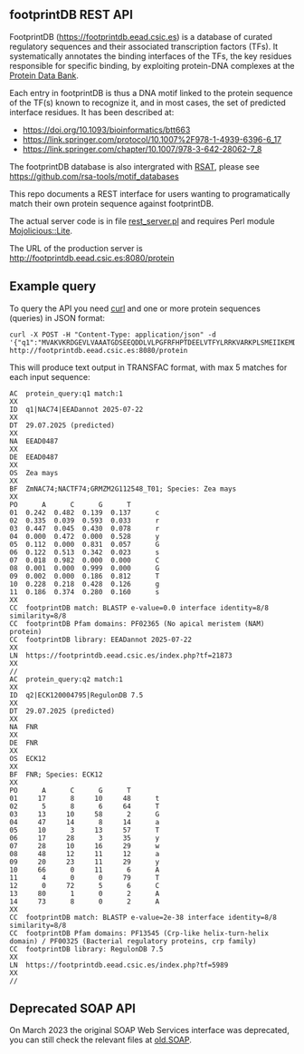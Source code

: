 
## footprintDB REST API

FootprintDB (https://footprintdb.eead.csic.es) is a database of curated regulatory sequences and their associated transcription factors (TFs).
It systematically annotates the binding interfaces of the TFs, the key residues responsible for specific binding, by exploiting protein-DNA 
complexes at the [Protein Data Bank](https://www.rcsb.org).

Each entry in footprintDB is thus a DNA motif linked to the protein sequence of the TF(s) known to recognize it, and in most cases, 
the set of predicted interface residues. It has been described at:
* https://doi.org/10.1093/bioinformatics/btt663
* https://link.springer.com/protocol/10.1007%2F978-1-4939-6396-6_17
* https://link.springer.com/chapter/10.1007/978-3-642-28062-7_8

The footprintDB database is also intergrated with [RSAT](rsat.eu), please see https://github.com/rsa-tools/motif_databases

This repo documents a REST interface for users wanting to programatically match their own protein sequence against footprintDB.

The actual server code is in file [rest_server.pl](./rest_server.pl) and requires Perl module 
[Mojolicious::Lite](https://metacpan.org/pod/Mojolicious::Lite).

The URL of the production server is http://footprintdb.eead.csic.es:8080/protein 

## Example query

To query the API you need [curl](https://curl.se) and one or more protein sequences (queries) in JSON format:

    curl -X POST -H "Content-Type: application/json" -d '{"q1":"MVAKVKRDGEVLVAAATGDSEEQDDLVLPGFRFHPTDEELVTFYLRRKVARKPLSMEIIKEMDIYKHDPWDLPKASTVGGEKEWYFFCLRGRKYRNSIRPNRVTGSGFWKATGIDRPIYPAAAGESVGLKKSLVYYRGSAGKGAKTDWMMHEFRLPPAASSPSTQEAVEVWTICRIFKRNIAYKKRQPAGSNAPPPPLAESSSNTGSFESGGGGDDGEYMNCLPVPVPATAAVVPRQQHRIGSMLNGGGVTASGSSFFREVGVHGQQFQGHWLNRFAAPEIERKPQLLGSSAMTIAFHQNDQTAATNECYKDGHWDEIARFMEVNDPTVLYDCRYA","q2":"IYNLSRRFAQRGFSPREFRLTMTRGDIGNYLGLTVETISRLLGRFQKSGMLAVKGKYITIEN"}' http://footprintdb.eead.csic.es:8080/protein

This will produce text output in TRANSFAC format, with max 5 matches for each input sequence:

    AC  protein_query:q1 match:1
    XX
    ID  q1|NAC74|EEADannot 2025-07-22
    XX
    DT  29.07.2025 (predicted)
    XX
    NA  EEAD0487
    XX
    DE  EEAD0487
    XX
    OS  Zea mays
    XX
    BF  ZmNAC74;NACTF74;GRMZM2G112548_T01; Species: Zea mays
    XX
    PO      A      C      G      T
    01  0.242  0.482  0.139  0.137      c
    02  0.335  0.039  0.593  0.033      r
    03  0.447  0.045  0.430  0.078      r
    04  0.000  0.472  0.000  0.528      y
    05  0.112  0.000  0.831  0.057      G
    06  0.122  0.513  0.342  0.023      s
    07  0.018  0.982  0.000  0.000      C
    08  0.001  0.000  0.999  0.000      G
    09  0.002  0.000  0.186  0.812      T
    10  0.228  0.218  0.428  0.126      g
    11  0.186  0.374  0.280  0.160      s
    XX
    CC  footprintDB match: BLASTP e-value=0.0 interface identity=8/8 similarity=8/8
    CC  footprintDB Pfam domains: PF02365 (No apical meristem (NAM) protein)
    CC  footprintDB library: EEADannot 2025-07-22
    XX
    LN  https://footprintdb.eead.csic.es/index.php?tf=21873
    XX
    //
    AC  protein_query:q2 match:1
    XX
    ID  q2|ECK120004795|RegulonDB 7.5
    XX
    DT  29.07.2025 (predicted)
    XX
    NA  FNR
    XX
    DE  FNR
    XX
    OS  ECK12
    XX
    BF  FNR; Species: ECK12
    XX
    PO      A      C      G      T
    01     17      8     10     48      t
    02      5      8      6     64      T
    03     13     10     58      2      G
    04     47     14      8     14      a
    05     10      3     13     57      T
    06     17     28      3     35      y
    07     28     10     16     29      w
    08     48     12     11     12      a
    09     20     23     11     29      y
    10     66      0     11      6      A
    11      4      0      0     79      T
    12      0     72      5      6      C
    13     80      1      0      2      A
    14     73      8      0      2      A
    XX
    CC  footprintDB match: BLASTP e-value=2e-38 interface identity=8/8 similarity=8/8
    CC  footprintDB Pfam domains: PF13545 (Crp-like helix-turn-helix domain) / PF00325 (Bacterial regulatory proteins, crp family)
    CC  footprintDB library: RegulonDB 7.5
    XX
    LN  https://footprintdb.eead.csic.es/index.php?tf=5989
    XX
    //


## Deprecated SOAP API

On March 2023 the original SOAP Web Services interface was deprecated, you can still check the relevant files at [old.SOAP](./old.SOAP).
